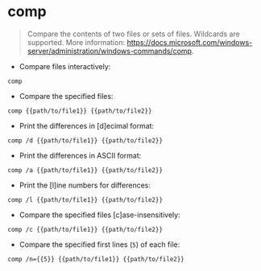 # comp

> Compare the contents of two files or sets of files. Wildcards are supported.
> More information: <https://docs.microsoft.com/windows-server/administration/windows-commands/comp>.

- Compare files interactively:

`comp`

- Compare the specified files:

`comp {{path/to/file1}} {{path/to/file2}}`

- Print the differences in [d]ecimal format:

`comp /d {{path/to/file1}} {{path/to/file2}}`

- Print the differences in ASCII format:

`comp /a {{path/to/file1}} {{path/to/file2}}`

- Print the [l]ine numbers for differences:

`comp /l {{path/to/file1}} {{path/to/file2}}`

- Compare the specified files [c]ase-insensitively:

`comp /c {{path/to/file1}} {{path/to/file2}}`

- Compare the specified first lines (`5`) of each file:

`comp /n={{5}} {{path/to/file1}} {{path/to/file2}}`
